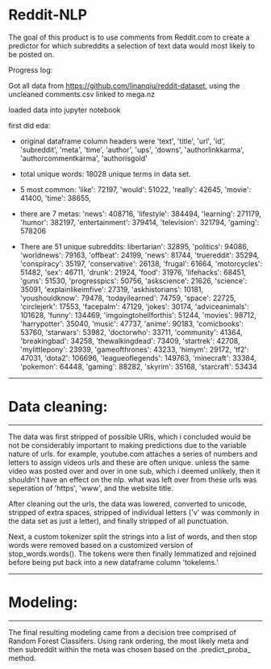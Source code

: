 # Reddit-NLP
The goal of this product is to use comments from Reddit.com to create a predictor for which subreddits a selection of text data would most likely to be posted on. 

Progress log: 

Got all data from https://github.com/linanqiu/reddit-dataset, using the uncleaned comments.csv linked to mega.nz

loaded data into jupyter notebook

first did eda: 
- original dataframe column headers were 'text', 'title', 'url', 'id', 'subreddit', 'meta', 'time', 'author', 'ups', 'downs', 'authorlinkkarma', 'authorcommentkarma', 'authorisgold'

- total unique words: 18028 unique terms in data set. 
- 5 most common: 
 'like': 72197,
 'would': 51022,
 'really': 42645,
 'movie': 41400,
 'time': 38655,
 
- there are 7 metas: 'news': 408716, 'lifestyle': 384494, 'learning': 271179, 'humor': 382197, 'entertainment': 379414, 'television': 321794, 'gaming': 578206

- There are 51 unique subreddits: libertarian': 32895, 'politics': 94086, 'worldnews': 79163, 'offbeat': 24199, 'news': 81744, 'truereddit': 35294, 'conspiracy': 35197, 'conservative': 26138, 'frugal': 61664, 'motorcycles': 51482, 'sex': 46711, 'drunk': 21924, 'food': 31976, 'lifehacks': 68451, 'guns': 51530, 'progresspics': 50756, 'askscience': 21626, 'science': 35091, 'explainlikeimfive': 27319, 'askhistorians': 10181, 'youshouldknow': 79478, 'todayilearned': 74759, 'space': 22725, 'circlejerk': 17553, 'facepalm': 47129, 'jokes': 30174, 'adviceanimals': 101628, 'funny': 134469, 'imgoingtohellforthis': 51244, 'movies': 98712, 'harrypotter': 35040, 'music': 47737, 'anime': 90183, 'comicbooks': 53760, 'starwars': 53982, 'doctorwho': 33711, 'community': 41364, 'breakingbad': 34258, 'thewalkingdead': 73409, 'startrek': 42708, 'mylittlepony': 23939, 'gameofthrones': 43233, 'himym': 29172, 'tf2': 47031, 'dota2': 106696, 'leagueoflegends': 149763, 'minecraft': 33384, 'pokemon': 64448, 'gaming': 88282, 'skyrim': 35168, 'starcraft': 53434

____________________________________________________________________________________

# Data cleaning: 
____________________________________________________________________________________
The data was first stripped of possible URls, which i concluded would be not be considerably important to making predictions due to the variable nature of urls. for example, youtube.com attaches a series of numbers and letters to assign videos urls and these are often unique. unless the same video was posted over and over in one sub, which i deemed unlikely, then it shouldn't have an effect on the nlp. what was left over from these urls was seperation of 'https', 'www', and the website title.   

After cleaning out the urls, the data was lowered, converted to unicode, stripped of extra spaces, stripped of individual letters ('v' was commonly in the data set as just a letter), and finally stripped of all punctuation.

Next, a custom tokenizer split the strings into a list of words, and then stop words were removed based on a customized version of stop_words.words(). The tokens were then finally lemmatized and rejoined before being put back into a new dataframe column 'tokelems.'

____________________________________________________________________________________
# Modeling:
____________________________________________________________________________________

The final resulting modeling came from a decision tree comprised of Random Forest Classifers. Using rank ordering, the most likely meta and then subreddit within the meta was chosen based on the .predict_proba_ method. 
